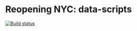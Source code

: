# Reopening NYC: data-scripts

[![Build status](https://badge.buildkite.com/b07a58c3569327512de8ac292929bf60a4579d738e17b963d7.svg)](https://buildkite.com/reopening-nyc/data-scripts-cron-job)
